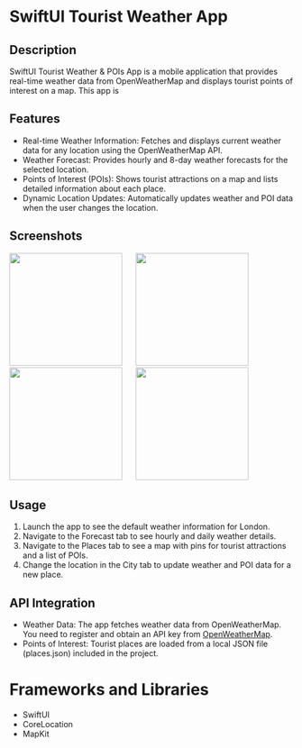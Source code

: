 # SwiftUI Tourist Weather App

## Description
SwiftUI Tourist Weather & POIs App is a mobile application that provides real-time weather data from OpenWeatherMap and displays tourist points of interest on a map. This app is 

## Features
+ Real-time Weather Information: Fetches and displays current weather data for any location using the OpenWeatherMap API.
+ Weather Forecast: Provides hourly and 8-day weather forecasts for the selected location.
+ Points of Interest (POIs): Shows tourist attractions on a map and lists detailed information about each place.
+ Dynamic Location Updates: Automatically updates weather and POI data when the user changes the location.

## Screenshots

<img src="https://github.com/ChitharaKarunasekera/SwiftUI-Tourist-Weather-App/assets/78892816/930b609d-b3c9-4f05-a357-1e3b59d5edc6" width="200" style="margin-right: 20px;">
<img src="https://github.com/ChitharaKarunasekera/SwiftUI-Tourist-Weather-App/assets/78892816/dfc87945-334d-4b67-ae95-13c5ad166889" width="200" style="margin-right: 70px;">
<img src="https://github.com/ChitharaKarunasekera/SwiftUI-Tourist-Weather-App/assets/78892816/86eec247-423e-4ea1-aa5a-9a974be88ef0" width="200" style="margin-right: 20px;">
<img src="https://github.com/ChitharaKarunasekera/SwiftUI-Tourist-Weather-App/assets/78892816/9705904e-43e4-4d60-904c-2cf1dc40e0ab"
width="200">

## Usage
1. Launch the app to see the default weather information for London.
2. Navigate to the Forecast tab to see hourly and daily weather details.
3. Navigate to the Places tab to see a map with pins for tourist attractions and a list of POIs.
4. Change the location in the City tab to update weather and POI data for a new place.

## API Integration
+ Weather Data: The app fetches weather data from OpenWeatherMap. You need to register and obtain an API key from [OpenWeatherMap](https://openweathermap.org/api).
+ Points of Interest: Tourist places are loaded from a local JSON file (places.json) included in the project.

# Frameworks and Libraries
+ SwiftUI
+ CoreLocation
+ MapKit
